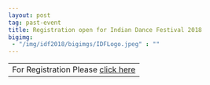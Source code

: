 ```yaml
---
layout: post
tag: past-event
title: Registration open for Indian Dance Festival 2018
bigimg:
 - "/img/idf2018/bigimgs/IDFLogo.jpeg" : ""
---
```


<table align="center" style="border:0"> 
 
  <tr style="border:0;background:transparent"><td align="center" style="border:0;background:transparent">
For Registration Please <a href="http://www.colorkerala.org/idf2018/"> click here </a>
  </td></tr>
  </table>

